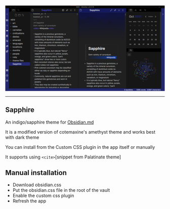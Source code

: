 ![Example](example.png)

---

## Sapphire
An indigo/sapphire theme for [Obsidian.md](https://obsidian.md/)

It is a modified version of cotemaxine's amethyst theme and works best with dark theme

You can install from the Custom CSS plugin in the app itself or manually

It supports using `<cite>`[snippet from Palatinate theme]
  
## Manual installation
- Download obsidian.css
- Put the obsidian.css file in the root of the vault
- Enable the custom css plugin
- Refresh the app

